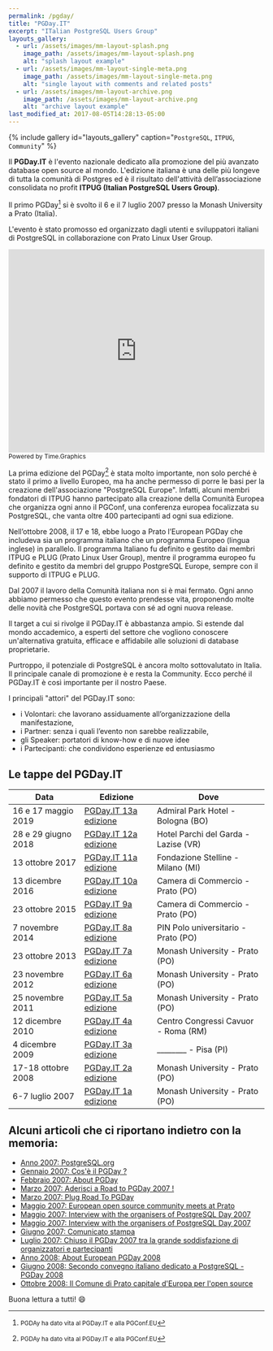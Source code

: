 ```yaml
---
permalink: /pgday/
title: "PGDay.IT"
excerpt: "ITalian PostgreSQL Users Group"
layouts_gallery:
  - url: /assets/images/mm-layout-splash.png
    image_path: /assets/images/mm-layout-splash.png
    alt: "splash layout example"
  - url: /assets/images/mm-layout-single-meta.png
    image_path: /assets/images/mm-layout-single-meta.png
    alt: "single layout with comments and related posts"
  - url: /assets/images/mm-layout-archive.png
    image_path: /assets/images/mm-layout-archive.png
    alt: "archive layout example"
last_modified_at: 2017-08-05T14:28:13-05:00
---
```


{% include gallery id="layouts_gallery" caption="`PostgreSQL`, `ITPUG`, `Community`" %}

Il **PGDay.IT** è l'evento nazionale dedicato alla promozione del più avanzato database open source al mondo. L'edizione italiana è una delle più longeve di tutta la comunità di Postgres ed è il risultato dell'attività dell’associazione consolidata no profit **ITPUG (Italian PostgreSQL Users Group)**.

Il primo PGDay[^footnote] si è svolto il 6 e il 7 luglio 2007 presso la Monash University a Prato (Italia).

L'evento è stato promosso ed organizzato dagli utenti e sviluppatori italiani di PostgreSQL in collaborazione con Prato Linux User Group.

<iframe width="100%" height="400" src="https://time.graphics/embed?v=1&id=171502" frameborder="0" allowfullscreen></iframe>
<div><a  style="font-size: 12px; text-decoration: none;" title="Powered by Time.Graphics" href="https://time.graphics">Powered by Time.Graphics</a></div>

La prima edizione del PGDay[^footnote] è stata molto importante, non solo perché è stato il primo a livello Europeo, ma ha anche permesso di porre le basi per la creazione dell'associazione "PostgreSQL Europe". Infatti, alcuni membri fondatori di ITPUG hanno partecipato alla creazione della Comunità Europea che organizza ogni anno il PGConf, una conferenza europea focalizzata su PostgreSQL, che vanta oltre 400 partecipanti ad ogni sua edizione.

Nell’ottobre 2008, il 17 e 18, ebbe luogo a Prato l’European PGDay che includeva sia un programma italiano che un programma Europeo (lingua inglese) in parallelo. Il programma Italiano  fu definito e gestito dai membri ITPUG e PLUG (Prato Linux User Group), mentre il programma europeo fu definito e gestito da membri del gruppo PostgreSQL Europe, sempre con il supporto di ITPUG e PLUG.

Dal 2007 il lavoro della Comunità italiana non si è mai fermato. Ogni anno abbiamo permesso che questo evento prendesse vita, proponendo molte delle novità che PostgreSQL portava con sé ad ogni nuova release.

Il target a cui si rivolge il PGDay.IT è abbastanza ampio. Si estende dal mondo accademico, a esperti del settore che vogliono conoscere un'alternativa gratuita, efficace e affidabile alle soluzioni di database proprietarie.

Purtroppo, il potenziale di PostgreSQL è ancora molto sottovalutato in Italia. Il principale canale di promozione è e resta la Community. Ecco perché il PGDay.IT è così importante per il nostro Paese.

I principali "attori" del PGDay.IT sono:
* i Volontari: che lavorano assiduamente all’organizzazione della manifestazione,
* i Partner: senza i quali l’evento non sarebbe realizzabile,
* gli Speaker: portatori di know-how e di nuove idee
* i Partecipanti: che condividono esperienze ed entusiasmo

## Le tappe del PGDay.IT

| Data                     | Edizione                     | Dove                     |
| -------------------------- | ----------------------------- | ----------------------------- |
| 16 e 17 maggio 2019    | [PGDay.IT 13a edizione](http://2019.pgday.it/) | Admiral Park Hotel - Bologna (BO) |
| 28 e 29 giugno 2018    | [PGDay.IT 12a edizione](http://2018.pgday.it/) | Hotel Parchi del Garda - Lazise (VR) |
| 13 ottobre 2017    | [PGDay.IT 11a edizione](http://2017.pgday.it/) | Fondazione Stelline - Milano (MI) |
| 13 dicembre 2016   | [PGDay.IT 10a edizione](http://2016.pgday.it/) | Camera di Commercio - Prato (PO) |
| 23 ottobre 2015    | [PGDay.IT  9a edizione](http://2015.pgday.it/) | Camera di Commercio - Prato (PO) |
| 7 novembre 2014    | [PGDay.IT  8a edizione](http://2014.pgday.it/) | PIN Polo universitario - Prato (PO) |
| 23 ottobre 2013    | [PGDay.IT  7a edizione](http://2013.pgday.it/) | Monash University - Prato (PO) |
| 23 novembre 2012   | [PGDay.IT  6a edizione](http://2012.pgday.it/) | Monash University - Prato (PO) |
| 25 novembre 2011   | [PGDay.IT  5a edizione](http://2011.pgday.it/) | Monash University - Prato (PO) |
| 12 dicembre 2010   | [PGDay.IT  4a edizione](http://2010.pgday.it/) | Centro Congressi Cavuor - Roma (RM) |
| 4 dicembre 2009    | [PGDay.IT  3a edizione](---------) | ________ - Pisa (PI) |
| 17-18 ottobre 2008 | [PGDay.IT  2a edizione](---------) | Monash University - Prato (PO) |
| 6-7 luglio 2007    | [PGDay.IT  1a edizione](---------) | Monash University - Prato (PO) |

## Alcuni articoli che ci riportano indietro con la memoria:

* [Anno 2007: PostgreSQL.org](http://web.archive.org/web/20070609171626/http://www.postgresql.org:80/)
* [Gennaio 2007: Cos'è il PGDay ?](http://web.archive.org/web/20070601184007/http://www.pgday.it:80/)
* [Febbraio 2007: About PGDay](http://web.archive.org/web/20070617204140/http://www.pgday.it:80/en)
* [Marzo 2007: Aderisci a Road to PGDay 2007 !](http://www.psql.it/?q=node/42)
* [Marzo 2007: Plug Road To PGDay](http://web.archive.org/web/20070706024853/http://www.prato.linux.it/node/29)
* [Maggio 2007: European open source community meets at Prato](http://adm.monash.edu/records-archives/archives/memo-archive/2004-2007/stories/20070509/prato.html)
* [Maggio 2007: Interview with the organisers of PostgreSQL Day 2007](http://web.archive.org/web/20080704145429/http://www.freesoftwaremagazine.com/columns/pgday_2007)
* [Maggio 2007: Interview with the organisers of PostgreSQL Day 2007](http://web.archive.org/web/20070826195418/http://www.freesoftwaremagazine.com:80/blogs/pgday_2007)
* [Giugno 2007: Comunicato stampa](http://dev.enricopirozzi.info/psqlit/files/comunicato_stampa_070607.pdf)
* [Luglio 2007: Chiuso il PGDay 2007 tra la grande soddisfazione di organizzatori e partecipanti](http://www.bricoliamo.com/rotocalco/eventi-e-fiere/chiuso-il-pgday-2007-tra-la-grande-soddisfazione-di-organizzatori-e-partecipanti/#.WV43rhPyhTY)
* [Anno 2008: About European PGDay 2008](https://www.postgresql.org/about/event/698/)
* [Giugno 2008: Secondo convegno italiano dedicato a PostgreSQL - PGDay 2008](http://www.psql.it/?q=node/152)
* [Ottobre 2008: Il Comune di Prato capitale d'Europa per l'open source](http://comunicati.comune.prato.it/generali/?action=dettaglio&comunicato=14200800001006)

Buona lettura a tutti! :smile:

[^footnote]: <small>PGDAy ha dato vita al PGDay.IT e alla PGConf.EU</small>
